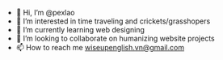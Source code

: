 - 👋 Hi, I’m @pexlao
- 👀 I’m interested in time traveling and crickets/grasshopers
- 🌱 I’m currently learning web designing 
- 💞️ I’m looking to collaborate on humanizing website projects
- 📫 How to reach me wiseupenglish.vn@gmail.com

<!---
pexlao/pexlao is a ✨ special ✨ repository because its `README.md` (this file) appears on your GitHub profile.
You can click the Preview link to take a look at your changes.
--->
